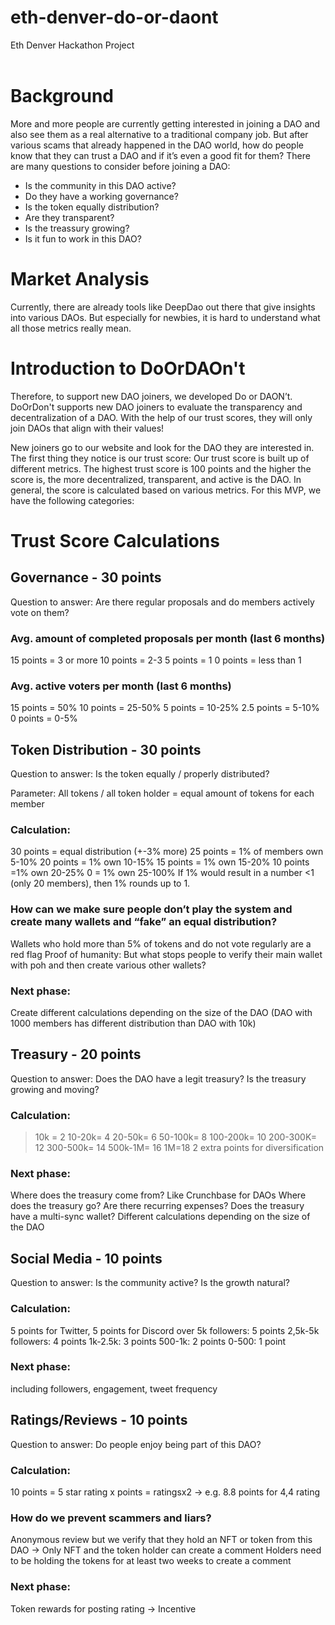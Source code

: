# eth-denver-do-or-daont
Eth Denver Hackathon Project
<br/>
<br/>

# Background
More and more people are currently getting interested in joining a DAO and also see them as a real alternative to a traditional company job.
But after various scams that already happened in the DAO world, how do people know that they can trust a DAO and if it’s even a good fit for them?
There are many questions to consider before joining a DAO:
- Is the community in this DAO active?
- Do they have a working governance?
- Is the token equally distribution?
- Are they transparent?
- Is the treassury growing?
- Is it fun to work in this DAO?

# Market Analysis
Currently, there are already tools like DeepDao out there that give insights into various DAOs. But especially for newbies, it is hard to understand what all those metrics really mean.

# Introduction to DoOrDAOn't
Therefore, to support new DAO joiners, we developed Do or DAON’t. DoOrDon't supports new DAO joiners to evaluate the transparency and decentralization of a DAO. With the help of our trust scores, they will only join DAOs that align with their values!

New joiners go to our website and look for the DAO they are interested in. The first thing they notice is our trust score:
Our trust score is built up of different metrics. The highest trust score is 100 points and the higher the score is, the more decentralized, transparent, and active is the DAO. In general, the score is calculated based on various metrics. For this MVP, we have the following categories:



# Trust Score Calculations
## Governance - 30 points

Question to answer: Are there regular proposals and do members actively vote on them?

### Avg. amount of completed proposals per month (last 6 months)
15 points = 3 or more
10 points = 2-3
5 points = 1
0 points = less than 1

### Avg. active voters per month (last 6 months)
15 points = 50%
10 points = 25-50%
5 points = 10-25%
2.5 points = 5-10%
0 points = 0-5%


## Token Distribution - 30 points

Question to answer: Is the token equally / properly distributed?

Parameter: All tokens / all token holder = equal amount of tokens for each member

### Calculation:
30 points = equal distribution (+-3% more)
25 points = 1% of members own 5-10%
20 points = 1% own 10-15%
15 points = 1% own 15-20%
10 points =1% own 20-25%
0 = 1% own 25-100%
If 1% would result in a number <1 (only 20 members), then 1% rounds up to 1.

### How can we make sure people don’t play the system and create many wallets and “fake” an equal distribution?
Wallets who hold more than 5% of tokens and do not vote regularly are a red flag
Proof of humanity: But what stops people to verify their main wallet with poh and then create various other wallets?

### Next phase:
Create different calculations depending on the size of the DAO (DAO with 1000 members has different distribution than DAO with 10k)


## Treasury - 20 points

Question to answer: 
Does the DAO have a legit treasury?
Is the treasury growing and moving?

### Calculation:
>10k = 2
10-20k= 4
20-50k= 6
50-100k= 8
100-200k= 10
200-300K= 12
300-500k= 14
500k-1M= 16
>1M=18
2 extra points for diversification

### Next phase:
Where does the treasury come from? Like Crunchbase for DAOs
Where does the treasury go? Are there recurring expenses?
Does the treasury have a multi-sync wallet?
Different calculations depending on the size of the DAO


## Social Media - 10 points

Question to answer: 
Is the community active?
Is the growth natural?

### Calculation:
5 points for Twitter, 5 points for Discord
over 5k followers: 5 points
2,5k-5k followers: 4 points
1k-2.5k: 3 points
500-1k: 2 points
0-500: 1 point

### Next phase: 
including followers, engagement, tweet frequency


## Ratings/Reviews - 10 points

Question to answer: 
Do people enjoy being part of this DAO?

### Calculation:
10 points = 5 star rating
x points = ratingsx2
→ e.g. 8.8 points for 4,4 rating

### How do we prevent scammers and liars?
Anonymous review but we verify that they hold an NFT or token from this DAO → Only NFT and the token holder can create a comment
Holders need to be holding the tokens for at least two weeks to create a comment

### Next phase:
Token rewards for posting rating → Incentive
